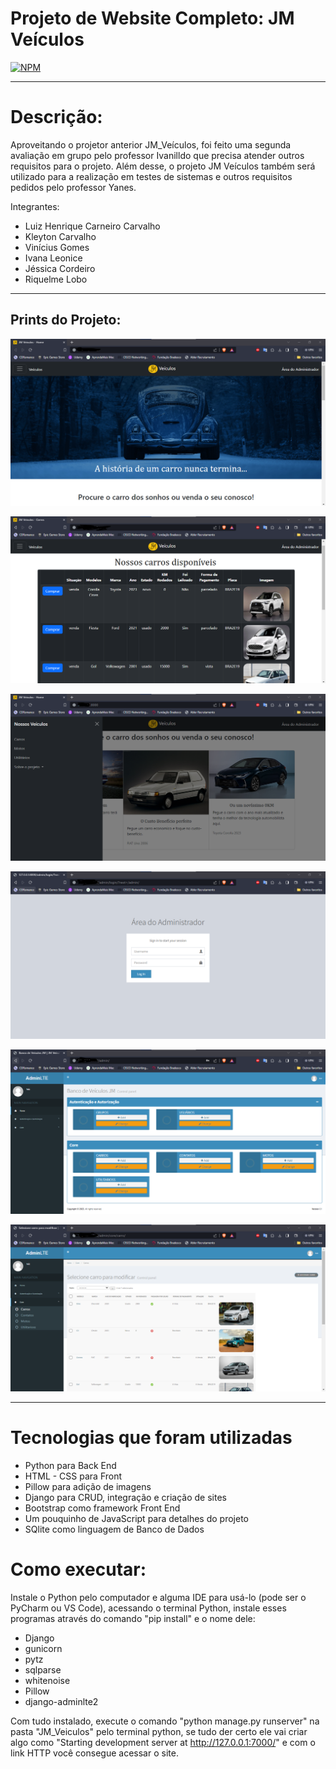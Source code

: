 # Projeto de Website Completo: JM Veículos
[![NPM](https://img.shields.io/npm/l/react)](https://github.com/Dom-Luiz-III/Concessionaria_Website_2.0/blob/main/LICENSE) 


---
# Descrição:
Aproveitando o projetor anterior JM_Veículos, foi feito uma segunda avaliação em grupo pelo professor Ivanilldo que precisa atender outros requisitos para o projeto.
Além desse, o projeto JM Veículos também será utilizado para a realização em testes de sistemas e outros requisitos pedidos pelo professor Yanes.

Integrantes:
- Luiz Henrique Carneiro Carvalho
- Kleyton Carvalho
- Vinícius Gomes
- Ivana Leonice
- Jéssica Cordeiro
- Riquelme Lobo

---
## Prints do Projeto:

![Web 1](https://github.com/Dom-Luiz-III/Concessionaria_Website_2.0/blob/main/JM_Veiculos/core/static/images/print1.png)

![Web 2](https://github.com/Dom-Luiz-III/Concessionaria_Website_2.0/blob/main/JM_Veiculos/core/static/images/print2.png)

![Web 3](https://github.com/Dom-Luiz-III/Concessionaria_Website_2.0/blob/main/JM_Veiculos/core/static/images/print2.5.png)

![Web 4](https://github.com/Dom-Luiz-III/Concessionaria_Website_2.0/blob/main/JM_Veiculos/core/static/images/print3.png)

![Web 5](https://github.com/Dom-Luiz-III/Concessionaria_Website_2.0/blob/main/JM_Veiculos/core/static/images/print4.png)

![Web 6](https://github.com/Dom-Luiz-III/Concessionaria_Website_2.0/blob/main/JM_Veiculos/core/static/images/print5.png)

---
# Tecnologias que foram utilizadas

- Python para Back End
- HTML - CSS para Front
- Pillow para adição de imagens
- Django para CRUD, integração e criação de sites
- Bootstrap como framework Front End
- Um pouquinho de JavaScript para detalhes do projeto
- SQlite como linguagem de Banco de Dados

# Como executar:
Instale o Python pelo computador e alguma IDE para usá-lo (pode ser o PyCharm ou VS Code), acessando o terminal Python, instale esses programas através do comando "pip install" e o nome dele:

- Django
- gunicorn
- pytz
- sqlparse
- whitenoise
- Pillow
- django-adminlte2

Com tudo instalado, execute o comando "python manage.py runserver" na pasta "JM_Veiculos" pelo terminal python, se tudo der certo ele vai criar algo como "Starting development server at http://127.0.0.1:7000/" e com o link HTTP você consegue acessar o site.
